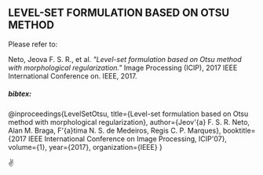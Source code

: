 ## LEVEL-SET FORMULATION BASED ON OTSU METHOD 

Please refer to:

Neto, Jeova F. S. R., et al. _"Level-set formulation based on Otsu method with morphological regularization."_
Image Processing (ICIP), 2017 IEEE International Conference on. IEEE, 2017.

##### bibtex:
@inproceedings{LevelSetOtsu,
  title={Level-set formulation based on Otsu method with morphological regularization},
  author={Jeov\'{a} F. S. R. Neto, Alan M. Braga, F\'{a}tima N. S. de Medeiros, Regis C. P. Marques},
  booktitle={2017 IEEE International Conference on Image Processing, ICIP'07},
  volume={1},
  year={2017},
  organization={IEEE}
}

:v:
